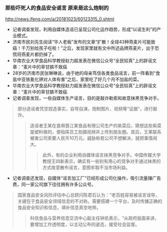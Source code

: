 ### 那些吓死人的食品安全谣言 原来是这么炮制的
http://news.ifeng.com/a/20181023/60123315_0.shtml
- 记者调查发现，利用自媒体造谣已呈现公司化运作趋势，形成“以谣生利”的产业模式。
- 济南市民刘先生阅读“华人老板”发布的文章“扩散！全球43种燕麦片可能致癌！千万别给孩子吃啦！”之后，发现家里就有文中所述品牌燕麦片，出于恐慌将燕麦片都扔掉了。
- 华南农业大学食品科学教授赵力超发表在微信公众号“全民较真”上的辟谣文章：“麦片中的草甘膦不致癌
- 28岁的济南市民张琳琳说，由于她的母亲笃信各类食品谣言，前一阵看到“食盐中亚铁氰化钾对人体有害”之后，家里吃了好几个月不加盐的菜。
- 华南农业大学食品科学教授赵力超发表在微信公众号“全民较真”上的辟谣文章：“麦片中的草甘膦不致癌
- 记者调查发现，一些自媒体生产谣言，目的是敲诈勒索和故意抹黑竞争对手。
>部分造谣者凭空捏造事实，自导自演，炮制图片、视频等“证据”，进行敲诈。
>>造谣者王某在食用晋江某食品有限公司生产的紫菜后，猜想这些紫菜是塑料做的，便指挥员工拍摄视频并上传到朋友圈。其后，王某联系被害公司索要人民币10万元，威胁称若公司不想解决，就把事情闹大。
>>>此外，有的企业利用自媒体谣言抹黑竞争对手。中国传媒大学教授王四新表示，确实有一些别有用心的竞争对手通过抹黑的方式故意散布谣言，意图牟取不当市场利益。
- 记者调查还发现，自媒体“谣言加工厂”已经形成公司化操作，吸引流量赚广告费，同一家公司旗下往往拥有许多公众号。
>国家食品安全风险评估中心总顾问陈君石认为：“老百姓容易被谣言误导，关键在于食品安全领域信息的不对称。需要搭建一个平台，及时传播正确的食品安全知识和信息，填补信息真空地带。
>>科信食品与营养信息交流中心副主任钟凯表示，“从政府层面来讲，要增加工作透明度，以主动公布的姿态，接受社会监督。